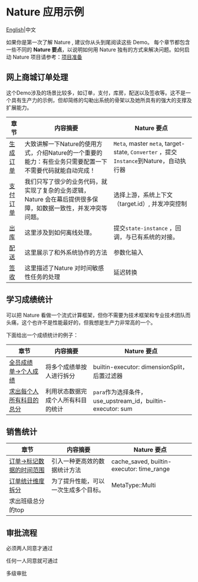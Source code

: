 # Nature 应用示例
[English](README_EN.md)|中文

如果你是第一次了解 Nature , 建议你从头到尾阅读这些 Demo。 每个章节都包含一些不同的 **Nature 要点**，以说明如何用 Nature 独有的方式来解决问题。如何启动 Nature 项目请参考：[项目准备](doc/ZH/prepare.md)

## 网上商城订单处理

这个Demo涉及的场景比较多，如订单，支付，库房，配送以及签收等。这不是一个具有生产力的示例，但却简练的勾勒出系统的骨架以及她所具有的强大的支撑及扩展能力。

| 章节                                               | 内容摘要                                                     | Nature 要点                                                  |
| -------------------------------------------------- | ------------------------------------------------------------ | ------------------------------------------------------------ |
| [生成订单](doc/ZH/emall/emall-1-order-generate.md) | 大致讲解一下Nature的使用方式，介绍Nature的一个重要的能力：有些业务只需要配置一下不需要代码就能自动完成！ | `Meta`, master `meta`, target-state, `Converter` ，提交`Instance`到Nature，自动执行器 |
| [支付订单](doc/ZH/emall/emall-2-pay-the-bill.md)   | 我们只写了很少的业务代码，就实现了复杂的业务逻辑，Nature 会在幕后提供很多保障，如数据一致性，并发冲突等问题。 | 选择上游，系统上下文（target.id）, 并发冲突控制              |
| [出库](doc/ZH/emall/emall-3-stock-out.md)          | 这里涉及到如何离线处理。                                     | 提交`state-instance` ，回调，与已有系统的对接。              |
| [配送](doc/ZH/emall/emall-4-delivery.md)           | 这里展示了和外系统协作的方法                                 | 参数化输入                                                   |
| [签收](doc/ZH/emall/emall-5-signed.md)             | 这里描述了Nature 对时间敏感性任务的处理                      | 延迟转换                                                     |

## 学习成绩统计

可以把 Nature 看做一个流式计算框架，但你不需要为技术框架和专业技术团队而头痛，这个也许不是性能最好的，但我想是生产力非常高的一个。

下面给出一个成绩统计的例子：

| 章节                                                         | 内容摘要                           | Nature 要点                                                |
| ------------------------------------------------------------ | ---------------------------------- | ---------------------------------------------------------- |
| [全员成绩单->个人成绩](doc/ZH/score/score_1_to_persion.md)   | 将多个成绩单按人进行拆分           | builtin-executor: dimensionSplit，后置过滤器               |
| [求出每个人所有科目的总分](doc/ZH/score/score_2_person_total_score.md) | 利用状态数据完成个人所有科目的统计 | `para`作为选择条件，use_upstream_id，builtin-executor: sum |

## 销售统计

| 章节                                                         | 内容摘要                             | Nature 要点                               |
| ------------------------------------------------------------ | ------------------------------------ | ----------------------------------------- |
| [订单->标记数据的时间范围](doc/ZH/sale/sale_1_make_time_range.md) | 引入一种更高效的数据统计方法         | cache_saved, builtin-executor: time_range |
| [订单统计维度拆分](doc/ZH/sale/sale_2_order_to_item.md)      | 为了提升性能，可以一次生成多个目标。 | MetaType::Multi                           |
| 求出班级总分的top                                            |                                      |                                           |

## 审批流程

必须两人同意才通过

任何一人同意就可通过

多级审批